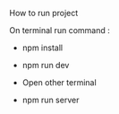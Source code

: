 How to run project

On terminal run command : 

- npm install

- npm run dev

- Open other terminal

- npm run server